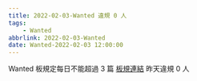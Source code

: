 ```yaml
---
title: 2022-02-03-Wanted 違規 0 人
tags:
    - Wanted
abbrlink: 2022-02-03-Wanted
date: Wanted-2022-02-03 12:00:00
---
```

Wanted 板規定每日不能超過 3 篇 [板規連結](https://www.ptt.cc/bbs/Wanted/M.1608829773.A.D3B.html)
昨天違規 0 人